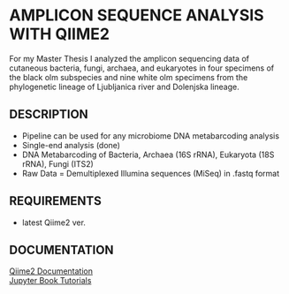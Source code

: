 # AMPLICON SEQUENCE ANALYSIS WITH QIIME2

For my Master Thesis I analyzed the amplicon sequencing data of cutaneous bacteria, fungi, archaea, and eukaryotes in four specimens of the black olm subspecies and nine white olm specimens from the phylogenetic lineage of Ljubljanica river and Dolenjska lineage. 

## DESCRIPTION
- Pipeline can be used for any microbiome DNA metabarcoding analysis
- Single-end analysis (done)
- DNA Metabarcoding of Bacteria, Archaea (16S rRNA), Eukaryota (18S rRNA), Fungi (ITS2)
- Raw Data = Demultiplexed Illumina sequences (MiSeq) in .fastq format

## REQUIREMENTS
- latest Qiime2 ver. 

## DOCUMENTATION

[Qiime2 Documentation](https://docs.qiime2.org/2022.8/) \
[Jupyter Book Tutorials](https://docs.qiime2.org/2022.8/jupyter-book-tutorials/)
